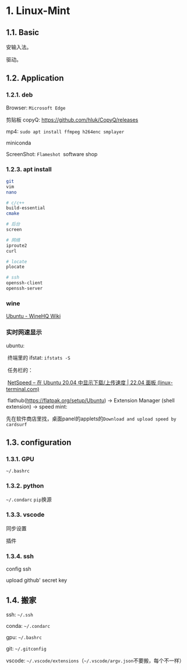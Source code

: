 

# 1. Linux-Mint
## 1.1. Basic

安输入法。

驱动。

## 1.2. Application

### 1.2.1. deb

Browser: `Microsoft Edge`

剪贴板 copyQ: https://github.com/hluk/CopyQ/releases

mp4: `sudo apt install ffmpeg h264enc smplayer`

miniconda 

ScreenShot: `Flameshot `software shop


### 1.2.3. apt install

```bash
git 
vim
nano

# c/c++
build-essential 
cmake

# 后台
screen

# 网络
iproute2
curl

# locate
plocate

# ssh
openssh-client
openssh-server
```

### wine

[Ubuntu - WineHQ Wiki](https://wiki.winehq.org/Ubuntu_zhcn)

### 实时网速显示

ubuntu:

​	终端里的 ifstat: `ifstats -S` 

​	任务栏的：

​		[NetSpeed – 在 Ubuntu 20.04 中显示下载/上传速度 | 22.04 面板 (linux-terminal.com)](https://cn.linux-terminal.com/?p=6733#google_vignette)

​		flathub(https://flatpak.org/setup/Ubuntu) -> Extension Manager (shell extension) -> speed
mint: 

​	先在软件商店里找，桌面panel的applets的`Download and upload speed by cardsurf`


## 1.3. configuration
### 1.3.1. GPU

`~/.bashrc`


### 1.3.2. python

`~/.condarc`
`pip`换源

### 1.3.3. vscode

同步设置

插件
### 1.3.4. ssh

config ssh

upload github' secret key

## 1.4. 搬家

ssh: `~/.ssh`

conda: `~/.condarc`

gpu: `~/.bashrc`

git: `~/.gitconfig`

vscode: `~/.vscode/extensions`（`~/.vscode/argv.json`不要搬，每个不一样）